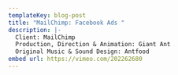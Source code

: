 ```yaml
---
templateKey: blog-post
title: "MailChimp: Facebook Ads "
description: |-
  Client: MailChimp
  Production, Direction & Animation: Giant Ant
  Original Music & Sound Design: Antfood
embed url: https://vimeo.com/202262680
---
```

